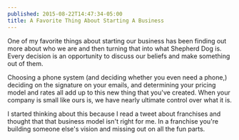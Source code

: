 ```yaml
---
published: 2015-08-22T14:47:34-05:00
title: A Favorite Thing About Starting A Business
---
```

One of my favorite things about starting our business has been finding out more about who we are and then turning that into what Shepherd Dog is. Every decision is an opportunity to discuss our beliefs and make something out of them. 

Choosing a phone system (and deciding whether you even need a phone,) deciding on the signature on your emails, and determining your pricing model and rates all add up to this new thing that you've created. When your company is small like ours is, we have nearly ultimate control over what it is.

I started thinking about this because I read a tweet about franchises and thought that that business model isn't right for me. In a franchise you're building someone else's vision and missing out on all the fun parts.